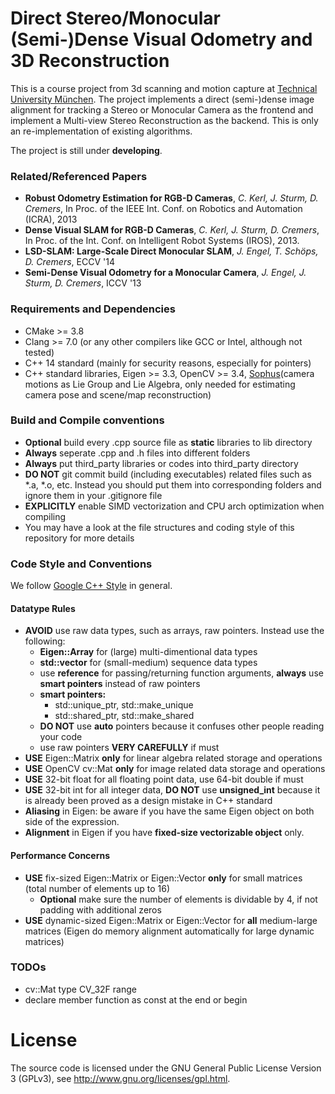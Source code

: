 # Direct Stereo/Monocular (Semi-)Dense Visual Odometry and 3D Reconstruction
This is a course project from 3d scanning and motion capture at [Technical University München](https://www.tum.de/en/).
The project implements a direct (semi-)dense image alignment for tracking a Stereo or Monocular Camera 
as the frontend and implement a Multi-view Stereo Reconstruction as the backend. This is only an re-implementation of
existing algorithms.

The project is still under **developing**.
 
### Related/Referenced Papers
* **Robust Odometry Estimation for RGB-D Cameras**, *C. Kerl, J. Sturm, D. Cremers*, In Proc. of the IEEE Int. Conf. on Robotics and Automation (ICRA), 2013
* **Dense Visual SLAM for RGB-D Cameras**, *C. Kerl, J. Sturm, D. Cremers*, In Proc. of the Int. Conf. on Intelligent Robot Systems (IROS), 2013.
* **LSD-SLAM: Large-Scale Direct Monocular SLAM**, *J. Engel, T. Schöps, D. Cremers*, ECCV '14
* **Semi-Dense Visual Odometry for a Monocular Camera**, *J. Engel, J. Sturm, D. Cremers*, ICCV '13

### Requirements and Dependencies

* CMake >= 3.8
* Clang >= 7.0 (or any other compilers like GCC or Intel, although not tested)
* C++ 14 standard (mainly for security reasons, especially for pointers)
* C++ standard libraries, Eigen >= 3.3, OpenCV >= 3.4, [Sophus](https://github.com/strasdat/Sophus)(camera motions as Lie Group and Lie Algebra, only needed for estimating camera pose and scene/map reconstruction)

### Build and Compile conventions

* **Optional** build every .cpp source file as **static** libraries to lib directory
* **Always** seperate .cpp and .h files into different folders
* **Always** put third_party libraries or codes into third_party directory
* **DO NOT** git commit build (including executables) related files such as *.a, *.o, etc. Instead you should put them into corresponding folders and ignore them in your .gitignore file
* **EXPLICITLY** enable SIMD vectorization and CPU arch optimization when compiling
* You may have a look at the file structures and coding style of this repository for more details

### Code Style and Conventions

We follow [Google C++ Style](https://google.github.io/styleguide/cppguide.html) in general.

#### Datatype Rules
* **AVOID** use raw data types, such as arrays, raw pointers. Instead use the following:
    * **Eigen::Array** for (large) multi-dimentional data types
    * **std::vector** for (small-medium) sequence data types
    * use **reference** for passing/returning function arguments, **always** use **smart pointers** instead of raw pointers
    * **smart pointers:**
        *  std::unique_ptr, std::make_unique
        *  std::shared_ptr, std::make_shared
    * **DO NOT** use **auto** pointers because it confuses other people reading your code
    * use raw pointers **VERY CAREFULLY** if must
* **USE** Eigen::Matrix **only** for linear algebra related storage and operations
* **USE** OpenCV cv::Mat **only** for image related data storage and operations
* **USE** 32-bit float for all floating point data, use 64-bit double if must
* **USE** 32-bit int for all integer data, **DO NOT** use **unsigned_int** because it is already been 
proved as a design mistake in C++ standard
* **Aliasing** in Eigen: be aware if you have the same Eigen object on both side of the expression.
* **Alignment** in Eigen if you have **fixed-size vectorizable object** only.


#### Performance Concerns
* **USE** fix-sized Eigen::Matrix or Eigen::Vector **only** for small matrices (total number of elements up to 16)
    * **Optional** make sure the number of elements is dividable by 4, if not padding with additional zeros
* **USE** dynamic-sized Eigen::Matrix or Eigen::Vector for **all** medium-large matrices (Eigen do memory alignment automatically for large dynamic matrices)


### TODOs

* cv::Mat type CV_32F range
* declare member function as const at the end or begin


# License
The source code is licensed under the GNU General Public License Version 3 (GPLv3), see http://www.gnu.org/licenses/gpl.html.




